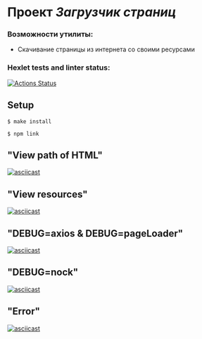 # Проект *Загрузчик страниц*
### Возможности утилиты:
* Скачивание страницы из интернета со своими ресурсами

### Hexlet tests and linter status:
[![Actions Status](https://github.com/RD1878/frontend-testing-react-project-lvl1/workflows/hexlet-check/badge.svg)](https://github.com/RD1878/frontend-testing-react-project-lvl1/actions)

## Setup

```
$ make install
```

```
$ npm link
```

## "View path of HTML"
[![asciicast](https://asciinema.org/a/jqRPgYgOn4uhkA7rs9UXG8HHH.svg)](https://asciinema.org/a/jqRPgYgOn4uhkA7rs9UXG8HHH)

## "View resources"
[![asciicast](https://asciinema.org/a/DOorzhIVuVks5WbJXPQH1wcKC.svg)](https://asciinema.org/a/DOorzhIVuVks5WbJXPQH1wcKC)

## "DEBUG=axios & DEBUG=pageLoader"
[![asciicast](https://asciinema.org/a/zyPOUS9JNPhFHaD7ydxMjvSEV.svg)](https://asciinema.org/a/zyPOUS9JNPhFHaD7ydxMjvSEV)

## "DEBUG=nock"
[![asciicast](https://asciinema.org/a/ChxchCiasiV2C0juRFrP8nu0S.svg)](https://asciinema.org/a/ChxchCiasiV2C0juRFrP8nu0S)

## "Error"
[![asciicast](https://asciinema.org/a/FoEHvpdMuIifEKdHN5I55Tybs.svg)](https://asciinema.org/a/FoEHvpdMuIifEKdHN5I55Tybs)
